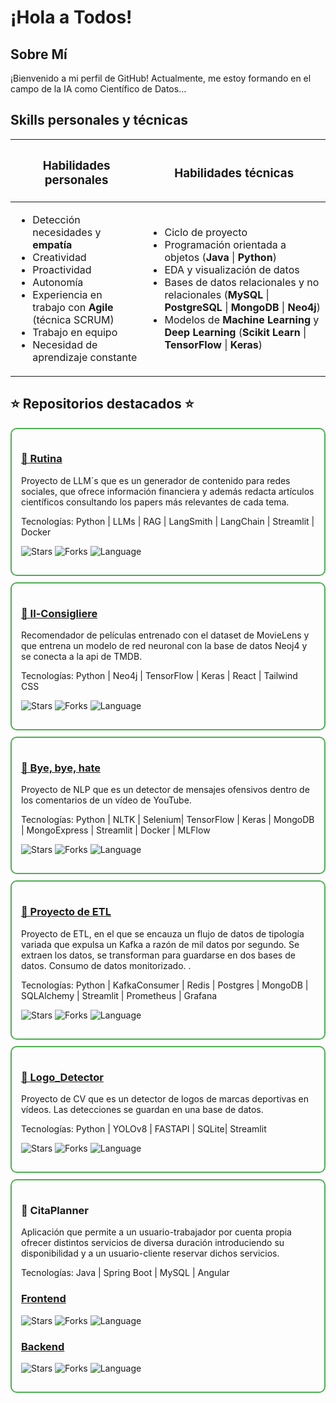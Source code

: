 # ¡Hola a Todos! 
## Sobre Mí
¡Bienvenido a mi perfil de GitHub! 
Actualmente, me estoy formando en el campo de la IA como Científico de Datos...

## Skills personales y técnicas

<table>
  <thead>
    <tr>
      <th><h3>Habilidades personales</h3></th>
      <th><h3>Habilidades técnicas</h3></th>
    </tr>
  </thead>
  <tbody>
    <tr>
      <td>
        <ul>
          <li>Detección necesidades y <strong>empatía</strong></li>
          <li>Creatividad</li>
          <li>Proactividad</li>
          <li>Autonomía</li>
          <li>Experiencia en trabajo con <strong>Agile</strong> (técnica SCRUM)</li>
          <li>Trabajo en equipo</li>
          <li>Necesidad de aprendizaje constante</li>
        </ul>
      </td>
      <td>
        <ul>
          <li>Ciclo de proyecto</li>
          <li>Programación orientada a objetos (<strong>Java</strong> | <strong>Python</strong>)</li>
          <li>EDA y visualización de datos</li>
          <li>Bases de datos relacionales y no relacionales (<strong>MySQL</strong> | <strong>PostgreSQL</strong> | <strong>MongoDB</strong> | <strong>Neo4j</strong>)</li>
          <li>Modelos de <strong>Machine Learning</strong> y <strong>Deep Learning</strong> (<strong>Scikit Learn</strong> | <strong>TensorFlow</strong> | <strong>Keras</strong>)</li>
        </ul>
      </td>
    </tr>
  </tbody>
</table>



## ⭐ Repositorios destacados ⭐

<div style="border: 2px solid #4caf50; border-radius: 10px; padding: 15px; margin-bottom: 10px;">
  <h3><a href="https://github.com/angelsc75/rutina">🌟 Rutina</a></h3>
  <p>Proyecto de LLM´s que es un generador de contenido para redes sociales, que ofrece información financiera y además redacta artículos científicos consultando los papers más relevantes de cada tema.</p>
  <p>Tecnologías: Python | LLMs | RAG | LangSmith | LangChain | Streamlit | Docker  </p>
  <p>
    <img src="https://img.shields.io/github/stars/angelsc75/Rutina?style=social" alt="Stars">
    <img src="https://img.shields.io/github/forks/angelsc75/Rutina?style=social" alt="Forks">
    <img src="https://img.shields.io/github/languages/top/angelsc75/Rutina" alt="Language">
  </p>
</div>

<div style="border: 2px solid #4caf50; border-radius: 10px; padding: 15px; margin-bottom: 10px;">
  <h3><a href="https://github.com/angelsc75/Il-Consigliere">🌟 Il-Consigliere</a></h3>
  <p>Recomendador de películas entrenado con el dataset de MovieLens y que entrena un modelo de red neuronal con la base de datos Neoj4 y se conecta a la api de TMDB.</p>
  <p>Tecnologías: Python | Neo4j | TensorFlow | Keras | React | Tailwind CSS  </p>
  <p>
    <img src="https://img.shields.io/github/stars/angelsc75/Il-Consigliere?style=social" alt="Stars">
    <img src="https://img.shields.io/github/forks/angelsc75/Il-Consigliere?style=social" alt="Forks">
    <img src="https://img.shields.io/github/languages/top/angelsc75/Il-Consigliere" alt="Language">
  </p>
</div>

<div style="border: 2px solid #4caf50; border-radius: 10px; padding: 15px; margin-bottom: 10px;">
  <h3><a href="https://github.com/angelsc75/bye_bye_hate">🌟 Bye, bye, hate</a></h3>
  <p>Proyecto de NLP que es un detector de mensajes ofensivos dentro de los comentarios de un vídeo de YouTube.</p>
  <p>Tecnologías: Python | NLTK | Selenium| TensorFlow  | Keras | MongoDB | MongoExpress | Streamlit | Docker | MLFlow  </p>
  <p>
    <img src="https://img.shields.io/github/stars/angelsc75/bye_bye_hate?style=social" alt="Stars">
    <img src="https://img.shields.io/github/forks/angelsc75/bye_bye_hate?style=social" alt="Forks">
    <img src="https://img.shields.io/github/languages/top/angelsc75/bye_bye_hate" alt="Language">
  </p>
</div>

<div style="border: 2px solid #4caf50; border-radius: 10px; padding: 15px; margin-bottom: 10px;">
  <h3><a href="https://github.com/angelsc75/ETL_project">🌟 Proyecto de ETL</a></h3>
  <p>Proyecto de ETL, en el que se encauza un flujo de datos de tipología variada que expulsa un Kafka a razón de mil datos por segundo. Se extraen los datos, se transforman para guardarse en dos bases de datos. Consumo de datos monitorizado. .</p>
  <p>Tecnologías:  Python | KafkaConsumer | Redis | Postgres | MongoDB | SQLAlchemy | Streamlit | Prometheus | Grafana  </p>
  <p>
    <img src="https://img.shields.io/github/stars/angelsc75/ETL_project?style=social" alt="Stars">
    <img src="https://img.shields.io/github/forks/angelsc75/ETL_project?style=social" alt="Forks">
    <img src="https://img.shields.io/github/languages/top/angelsc75/ETL_project" alt="Language">
  </p>
</div>

<div style="border: 2px solid #4caf50; border-radius: 10px; padding: 15px; margin-bottom: 10px;">
  <h3><a href="https://github.com/angelsc75/Logo_Detector">🌟 Logo_Detector</a></h3>
  <p>Proyecto de CV que es un detector de logos de marcas deportivas en vídeos. Las detecciones se guardan en una base de datos.</p>
  <p>Tecnologías: Python | YOLOv8 | FASTAPI | SQLite| Streamlit  </p>
  <p>
    <img src="https://img.shields.io/github/stars/angelsc75/Logo_Detector?style=social" alt="Stars">
    <img src="https://img.shields.io/github/forks/angelsc75/Logo_Detector?style=social" alt="Forks">
    <img src="https://img.shields.io/github/languages/top/angelsc75/Logo_Detector" alt="Language">
  </p>
</div>

<div style="border: 2px solid #4caf50; border-radius: 10px; padding: 15px; margin-bottom: 10px;">
  <h3>🌟 CitaPlanner</h3>
   <p>Aplicación que permite a un usuario-trabajador por cuenta propia ofrecer distintos servicios de diversa duración introduciendo su disponibilidad y a un usuario-cliente reservar dichos servicios.</p>
  <p>Tecnologías: Java | Spring Boot | MySQL | Angular  </p>
  <h3><a href="https://github.com/angelsc75/citaplanner_frontend">Frontend</a></h3>
   <p>
    <img src="https://img.shields.io/github/stars/angelsc75/citaplanner_frontend?style=social" alt="Stars">
    <img src="https://img.shields.io/github/forks/angelsc75/citaplanner_frontend?style=social" alt="Forks">
    <img src="https://img.shields.io/github/languages/top/angelsc75/citaplanner_frontend" alt="Language">
  </p>
  <h3><a href="https://github.com/angelsc75/citaplanner_backend">Backend</a></h3>
   <p>
    <img src="https://img.shields.io/github/stars/angelsc75/citaplanner_backend?style=social" alt="Stars">
    <img src="https://img.shields.io/github/forks/angelsc75/citaplanner_backend?style=social" alt="Forks">
    <img src="https://img.shields.io/github/languages/top/angelsc75/citaplanner_backend" alt="Language">
  </p>
 
  
 
</div>




